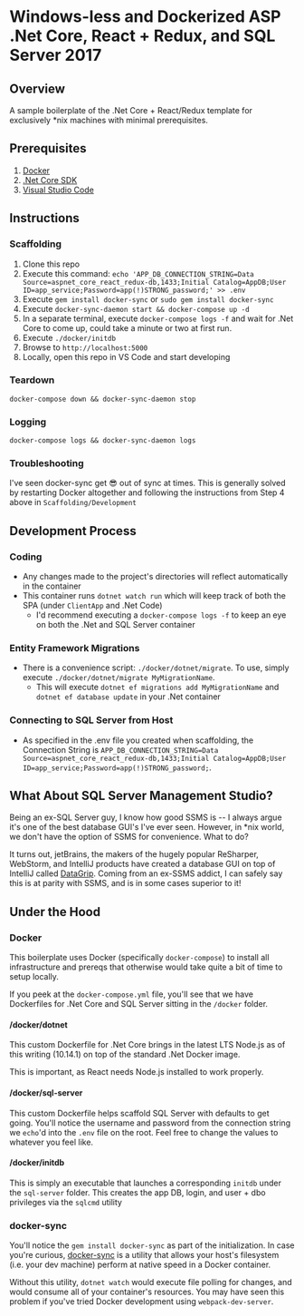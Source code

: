 # Windows-less and Dockerized ASP .Net Core, React + Redux, and SQL Server 2017

## Overview

A sample boilerplate of the .Net Core + React/Redux template for exclusively *nix machines with minimal prerequisites.

## Prerequisites

1. [Docker](https://www.docker.com/get-started)
1. [.Net Core SDK](https://dotnet.microsoft.com/download)
1. [Visual Studio Code](https://code.visualstudio.com/)

## Instructions

### Scaffolding

1. Clone this repo
1. Execute this command: `echo 'APP_DB_CONNECTION_STRING=Data Source=aspnet_core_react_redux-db,1433;Initial Catalog=AppDB;User ID=app_service;Password=app(!)STRONG_password;' >> .env`
1. Execute `gem install docker-sync` or `sudo gem install docker-sync`
1. Execute `docker-sync-daemon start && docker-compose up -d`
1. In a separate terminal, execute `docker-compose logs -f` and wait for .Net Core to come up, could take a minute or two at first run.
1. Execute `./docker/initdb`
1. Browse to `http://localhost:5000`
1. Locally, open this repo in VS Code and start developing

### Teardown

`docker-compose down && docker-sync-daemon stop`

### Logging

`docker-compose logs && docker-sync-daemon logs`

### Troubleshooting

I've seen docker-sync get 😎 out of sync at times. This is generally solved by restarting Docker altogether and following the instructions from Step 4 above in `Scaffolding/Development`

## Development Process

### Coding

- Any changes made to the project's directories will reflect automatically in the container
- This container runs `dotnet watch run` which will keep track of both the SPA (under `ClientApp` and .Net Code)
  - I'd recommend executing a `docker-compose logs -f` to keep an eye on both the .Net and SQL Server container

### Entity Framework Migrations

- There is a convenience script: `./docker/dotnet/migrate`.  To use, simply execute `./docker/dotnet/migrate MyMigrationName`.
  - This will execute `dotnet ef migrations add MyMigrationName` and `dotnet ef database update` in your .Net container

### Connecting to SQL Server from Host

- As specified in the .env file you created when scaffolding, the Connection String is `APP_DB_CONNECTION_STRING=Data Source=aspnet_core_react_redux-db,1433;Initial Catalog=AppDB;User ID=app_service;Password=app(!)STRONG_password;`.

## What About SQL Server Management Studio?

Being an ex-SQL Server guy, I know how good SSMS is -- I always argue it's one of the best database GUI's I've ever seen.  However, in *nix world, we don't have the option of SSMS for convenience.  What to do?

It turns out, jetBrains, the makers of the hugely popular ReSharper, WebStorm, and IntelliJ products have created a database GUI on top of IntelliJ called [DataGrip](https://www.jetbrains.com/datagrip/). Coming from an ex-SSMS addict, I can safely say this is at parity with SSMS, and is in some cases superior to it!

## Under the Hood

### Docker

This boilerplate uses Docker (specifically `docker-compose`) to install all infrastructure and prereqs that otherwise would take quite a bit of time to setup locally.

If you peek at the `docker-compose.yml` file, you'll see that we have Dockerfiles for .Net Core and SQL Server sitting in the `/docker` folder.

#### /docker/dotnet

This custom Dockerfile for .Net Core brings in the latest LTS Node.js as of this writing (10.14.1) on top of the standard .Net Docker image.

This is important, as React needs Node.js installed to work properly.

#### /docker/sql-server

This custom Dockerfile helps scaffold SQL Server with defaults to get going.  You'll notice the username and password from the connection string we `echo`'d into the `.env` file on the root.  Feel free to change the values to whatever you feel like.

#### /docker/initdb

This is simply an executable that launches a corresponding `initdb` under the `sql-server` folder. This creates the app DB, login, and user + dbo privileges via the `sqlcmd` utility

### docker-sync

You'll notice the `gem install docker-sync` as part of the initialization.  In case you're curious, [docker-sync](http://docker-sync.io/) is a utility that allows your host's filesystem (i.e. your dev machine) perform at native speed in a Docker container.

Without this utility, `dotnet watch` would execute file polling for changes, and would consume all of your container's resources. You may have seen this problem if you've tried Docker development using `webpack-dev-server`.
